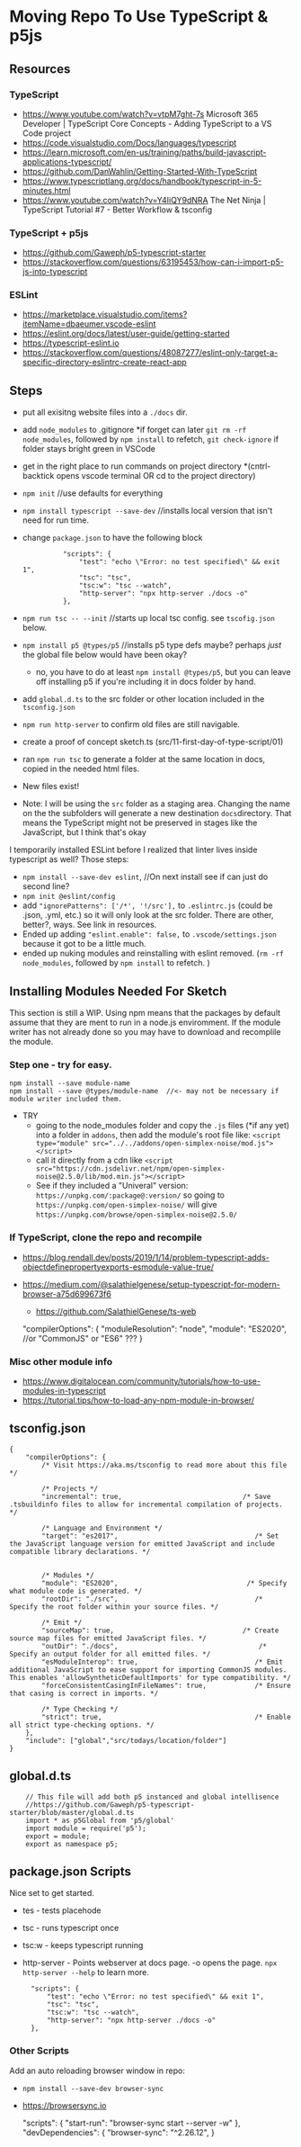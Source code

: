 # Moving Repo To Use TypeScript & p5js

## Resources

### TypeScript
- https://www.youtube.com/watch?v=vtpM7ght-7s Microsoft 365 Developer | TypeScript Core Concepts - Adding TypeScript to a VS Code project
- https://code.visualstudio.com/Docs/languages/typescript
- https://learn.microsoft.com/en-us/training/paths/build-javascript-applications-typescript/
- https://github.com/DanWahlin/Getting-Started-With-TypeScript
- https://www.typescriptlang.org/docs/handbook/typescript-in-5-minutes.html
- https://www.youtube.com/watch?v=Y4IiQY9dNRA The Net Ninja | TypeScript Tutorial #7 - Better Workflow & tsconfig

### TypeScript + p5js
- https://github.com/Gaweph/p5-typescript-starter
- https://stackoverflow.com/questions/63195453/how-can-i-import-p5-js-into-typescript 

### ESLint
- https://marketplace.visualstudio.com/items?itemName=dbaeumer.vscode-eslint
- https://eslint.org/docs/latest/user-guide/getting-started
- https://typescript-eslint.io
- https://stackoverflow.com/questions/48087277/eslint-only-target-a-specific-directory-eslintrc-create-react-app


## Steps

* put all exisitng website files into a `./docs` dir. 
* add `node_modules` to .gitignore 
    *if forget can later `git rm -rf node_modules`, followed by `npm install` to refetch, `git check-ignore` if folder stays bright green in VSCode
* get in the right place to run commands on project directory 
    *(cntrl-backtick opens vscode terminal OR cd to the project directory) 
* `npm init`   //use defaults for everything 
* `npm install typescript --save-dev`  //installs local version that isn't need for run time. 
* change `package.json` to have the following block

                "scripts": {
                    "test": "echo \"Error: no test specified\" && exit 1",
                    "tsc": "tsc",
                    "tsc:w": "tsc --watch",
                    "http-server": "npx http-server ./docs -o"
                },

* `npm run tsc -- --init`  //starts up local tsc config. see `tscofig.json` below.
* `npm install p5 @types/p5` //installs p5 type defs maybe? perhaps _just_ the global file below would have been okay? 
    * no, you have to do at least `npm install @types/p5`, but you can leave off installing p5 if you're including it in docs folder by hand. 
* add `global.d.ts` to the src folder or other location included in the `tsconfig.json` 
* `npm run http-server` to confirm old files are still navigable.
* create a proof of concept sketch.ts (src/11-first-day-of-type-script/01)
* ran `npm run tsc` to generate a folder at the same location in docs, copied in the needed html files. 
* New files exist! 

* Note: I will be using the `src` folder as a staging area. Changing the name on the the subfolders will generate a new destination <code>docs</code>directory. That means the TypeScript might not be preserved in stages like the JavaScript, but I think that's okay

I temporarily installed ESLint before I realized that linter lives inside typescript as well? Those steps:
* `npm install --save-dev eslint`,  //On next install see if can just do second line?
* `npm init @eslint/config`
* add `"ignorePatterns": ['/*', '!/src'],` to `.eslintrc.js` (could be .json, .yml, etc.) so it will only look at the src folder. There are other, better?, ways. See link in resources.  
* Ended up adding `"eslint.enable": false,` to `.vscode/settings.json` because it got to be a little much. 
* ended up nuking modules and reinstalling with eslint removed.  (`rm -rf node_modules`, followed by `npm install` to refetch. ) 

## Installing Modules Needed For Sketch 

This section is still a WIP. Using npm means that the packages by default assume that they are ment to run in a node.js enviromment. If the module writer has not already done so you may have to download and recomplile the module. 

### Step one - try for easy.

    npm install --save module-name
    npm install --save @types/module-name  //<- may not be necessary if module writer included them.

* TRY 
    * going to the  node_modules folder and copy the `.js` files (*if any yet) into a folder in `addons`, then add the module's root file like: `<script type="module" src="../../addons/open-simplex-noise/mod.js"></script>` 
    * call it directly from a cdn like `<script src="https://cdn.jsdelivr.net/npm/open-simplex-noise@2.5.0/lib/mod.min.js"></script>`
    * See if they included a "Univeral" version: `https://unpkg.com/:package@:version/` so going to `https://unpkg.com/open-simplex-noise/` will give `https://unpkg.com/browse/open-simplex-noise@2.5.0/`

### If TypeScript, clone the repo and recompile

* https://blog.rendall.dev/posts/2019/1/14/problem-typescript-adds-objectdefinepropertyexports-esmodule-value-true/
* https://medium.com/@salathielgenese/setup-typescript-for-modern-browser-a75d699673f6
    * https://github.com/SalathielGenese/ts-web 

    "compilerOptions": {
        "moduleResolution": "node", 
        "module": "ES2020",   //or "CommonJS" or "ES6" ???
    }





### Misc other module info

* https://www.digitalocean.com/community/tutorials/how-to-use-modules-in-typescript
* https://tutorial.tips/how-to-load-any-npm-module-in-browser/

## tsconfig.json

    {
        "compilerOptions": {
            /* Visit https://aka.ms/tsconfig to read more about this file */

            /* Projects */
            "incremental": true,                              /* Save .tsbuildinfo files to allow for incremental compilation of projects. */

            /* Language and Environment */
            "target": "es2017",                                  /* Set the JavaScript language version for emitted JavaScript and include compatible library declarations. */


            /* Modules */
            "module": "ES2020",                                /* Specify what module code is generated. */
            "rootDir": "./src",                                  /* Specify the root folder within your source files. */

            /* Emit */
            "sourceMap": true,                                /* Create source map files for emitted JavaScript files. */
            "outDir": "./docs",                                   /* Specify an output folder for all emitted files. */
            "esModuleInterop": true,                             /* Emit additional JavaScript to ease support for importing CommonJS modules. This enables 'allowSyntheticDefaultImports' for type compatibility. */
            "forceConsistentCasingInFileNames": true,            /* Ensure that casing is correct in imports. */

            /* Type Checking */
            "strict": true,                                      /* Enable all strict type-checking options. */
        },
        "include": ["global","src/todays/location/folder"]
    }


## global.d.ts

        // This file will add both p5 instanced and global intellisence
        //https://github.com/Gaweph/p5-typescript-starter/blob/master/global.d.ts 
        import * as p5Global from 'p5/global' 
        import module = require('p5');
        export = module;
        export as namespace p5;


## package.json Scripts

Nice set to get started. 
* tes -  tests placehode
* tsc - runs typescript once
* tsc:w - keeps typescript running
* http-server - Points webserver at docs page.  -o opens the page. `npx http-server --help` to learn more. 

        "scripts": {
            "test": "echo \"Error: no test specified\" && exit 1",
            "tsc": "tsc",
            "tsc:w": "tsc --watch",
            "http-server": "npx http-server ./docs -o"
        },

### Other Scripts

Add an auto reloading browser window in repo: 
* `npm install --save-dev browser-sync`
* https://browsersync.io

  "scripts": {
    "start-run": "browser-sync start --server -w"
  },
  "devDependencies": {
    "browser-sync": "^2.26.12",
  }



